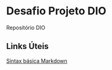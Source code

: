 # Desafio Projeto DIO

Reposítório DIO

## Links Úteis

[Sintax básica Markdown](https://www.markdownguide.org/basic-syntax/)
